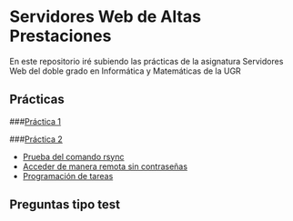 # Servidores Web de Altas Prestaciones
En este repositorio iré subiendo las prácticas de la asignatura Servidores Web del doble grado en Informática y Matemáticas de la UGR

##  Prácticas


###[Práctica 1](https://github.com/Yujadeh/swap1415/blob/master/Pr%C3%A1cticas/p1/p1.md#pr%C3%A1ctica-1-instalaci%C3%B3n-y-configuraci%C3%B3n-de-m%C3%A1quinas-virtuales)


###[Práctica 2](https://github.com/Yujadeh/swap1415/blob/master/Pr%C3%A1cticas/p2/p2.md#pr%C3%A1ctica-2-clonado-de-informaci%C3%B3n)
* [Prueba del comando rsync](https://github.com/Yujadeh/swap1415/blob/master/Pr%C3%A1cticas/p2/p2.md#prueba-del-comando-rsync)
* [Acceder de manera remota sin contraseñas](https://github.com/Yujadeh/swap1415/blob/master/Pr%C3%A1cticas/p2/p2.md#acceder-de-manera-remota-sin-contrase%C3%B1as)
* [Programación de tareas](https://github.com/Yujadeh/swap1415/blob/master/Pr%C3%A1cticas/p2/p2.md#programaci%C3%B3n-de-tareas)

##  Preguntas tipo test
